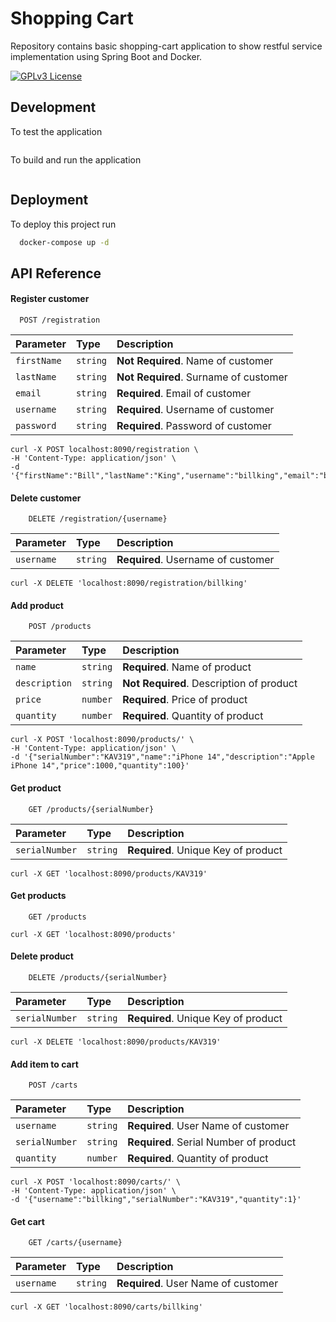 # Shopping Cart
Repository contains basic shopping-cart application to show restful service implementation using Spring Boot and Docker.

[![GPLv3 License](https://img.shields.io/badge/License-GPL%20v3-yellow.svg)](https://opensource.org/licenses/)

## Development

To test the application

```bash

```

To build and run the application

```bash

```

## Deployment

To deploy this project run

```bash
  docker-compose up -d
```

## API Reference

#### Register customer

```http request
  POST /registration
```

| Parameter    | Type      | Description                           |
|:-------------|:----------|:--------------------------------------|
| `firstName`  | `string`  | **Not Required**. Name of customer    |
| `lastName`   | `string`  | **Not Required**. Surname of customer |
| `email`      | `string`  | **Required**. Email of customer       |
| `username`   | `string`  | **Required**. Username of customer    |
| `password`   | `string`  | **Required**. Password of customer    |

```curl
curl -X POST localhost:8090/registration \
-H 'Content-Type: application/json' \
-d '{"firstName":"Bill","lastName":"King","username":"billking","email":"billking@email.com","password":"adj3q8afb"}' 
```

#### Delete customer

```http request
    DELETE /registration/{username}
```

| Parameter    | Type      | Description                           |
|:-------------|:----------|:--------------------------------------|
| `username`   | `string`  | **Required**. Username of customer    |

```curl
curl -X DELETE 'localhost:8090/registration/billking'
```


#### Add product

```http request
    POST /products
```

| Parameter     | Type      | Description                              |
|:--------------|:----------|:-----------------------------------------|
| `name`        | `string`  | **Required**. Name of product            |
| `description` | `string`  | **Not Required**. Description of product |
| `price`       | `number`  | **Required**. Price of product           |
| `quantity`    | `number`  | **Required**. Quantity of product        |

```curl
curl -X POST 'localhost:8090/products/' \
-H 'Content-Type: application/json' \
-d '{"serialNumber":"KAV319","name":"iPhone 14","description":"Apple iPhone 14","price":1000,"quantity":100}'
```

#### Get product

```http request
    GET /products/{serialNumber}
```

| Parameter      | Type      | Description                         |
|:---------------|:----------|:------------------------------------|
| `serialNumber` | `string`  | **Required**. Unique Key of product |

```curl
curl -X GET 'localhost:8090/products/KAV319'

```

#### Get products

```http request
    GET /products
```

```curl
curl -X GET 'localhost:8090/products'
```

#### Delete product

```http request
    DELETE /products/{serialNumber}
```

| Parameter      | Type      | Description                         |
|:---------------|:----------|:------------------------------------|
| `serialNumber` | `string`  | **Required**. Unique Key of product |

```curl
curl -X DELETE 'localhost:8090/products/KAV319'
```


#### Add item to cart

```http request
    POST /carts
```

| Parameter      | Type     | Description                            |
|:---------------|:---------|:---------------------------------------|
| `username`     | `string` | **Required**. User Name of customer    |
| `serialNumber` | `string` | **Required**. Serial Number of product |
| `quantity`     | `number` | **Required**. Quantity of product      |

```curl
curl -X POST 'localhost:8090/carts/' \
-H 'Content-Type: application/json' \
-d '{"username":"billking","serialNumber":"KAV319","quantity":1}'
```

#### Get cart

```http request
    GET /carts/{username}
```

| Parameter      | Type     | Description                            |
|:---------------|:---------|:---------------------------------------|
| `username`     | `string` | **Required**. User Name of customer    |

```curl
curl -X GET 'localhost:8090/carts/billking'
```